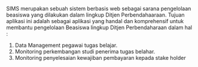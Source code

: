 SIMS merupakan sebuah sistem berbasis web sebagai sarana pengelolaan beasiswa yang dilakukan dalam lingkup Ditjen Perbendahaaraan. Tujuan aplikasi ini adalah sebagai aplikasi yang handal dan komprehensif untuk membantu pengelolaan Beasiswa lingkup Ditjen Perbendaharaan dalam hal :
1. Data Management pegawai tugas belajar.
2. Monitoring perkembangan studi penerima tugas belahar.
3. Monitoring  penyelesaian kewajiban pembayaran kepada stake holder